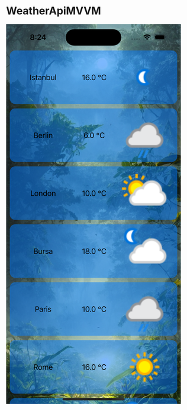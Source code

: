 # WeatherApiMVVM

![alt text](https://github.com/aliamanvermez/WeatherApiMVVM/blob/main/WeatherApiMVVM/Simulator%20Screen%20Shot%20-%20iPhone%2014%20Pro%20-%202023-04-01%20at%2020.24.36.png)
